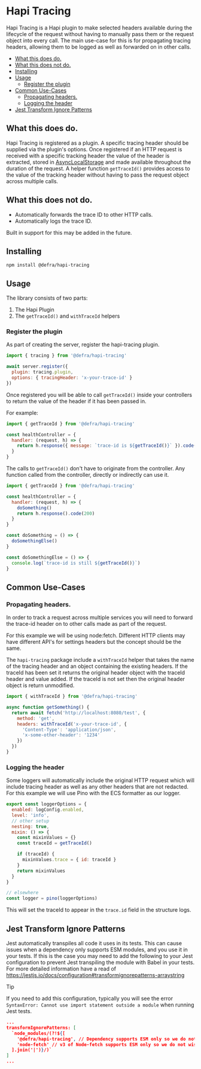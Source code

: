 # Hapi Tracing

Hapi Tracing is a Hapi plugin to make selected headers available during the lifecycle of the request without having to manually pass them or the request object into every call.
The main use-case for this is for propagating tracing headers, allowing them to be logged as well as forwarded on in other calls.

* [What this does do.](#what-this-does-do)
* [What this does not do.](#what-this-does-not-do)
* [Installing](#installing)
* [Usage](#usage)
  * [Register the plugin](#register-the-plugin)
* [Common Use-Cases](#common-use-cases)
  * [Propagating headers.](#propagating-headers)
  * [Logging the header](#logging-the-header)
* [Jest Transform Ignore Patterns](#jest-transform-ignore-patterns)

## What this does do.

Hapi Tracing is registered as a plugin. A specific tracing header should be supplied via the plugin's options.
Once registered if an HTTP request is received with a specific tracking header the value of the header is extracted, stored in [AsyncLocalStorage](https://nodejs.org/api/async_context.html) and made available throughout the duration of the request.
A helper function `getTraceId()` provides access to the value of the tracking header without having to pass the request object across multiple calls.

## What this does not do.

- Automatically forwards the trace ID to other HTTP calls.
- Automatically logs the trace ID.

Built in support for this may be added in the future.

## Installing

`npm install @defra/hapi-tracing`

## Usage

The library consists of two parts:

1. The Hapi Plugin
2. The `getTraceId()` and `withTraceId` helpers

### Register the plugin

As part of creating the server, register the hapi-tracing plugin.

```js
import { tracing } from '@defra/hapi-tracing'

await server.register({
  plugin: tracing.plugin,
  options: { tracingHeader: 'x-your-trace-id' }
})
```

Once registered you will be able to call `getTraceId()` inside your controllers to return the value of the header if it has been passed in.

For example:

```js
import { getTraceId } from '@defra/hapi-tracing'

const healthController = {
  handler: (request, h) => {
    return h.response({ message: `trace-id is ${getTraceId()}` }).code(200)
  }
}
```

The calls to `getTraceId()` don't have to originate from the controller. Any function called from the controller, directly or indirectly can use it.

```js
import { getTraceId } from '@defra/hapi-tracing'

const healthController = {
  handler: (request, h) => {
    doSomething()
    return h.response().code(200)
  }
}

const doSomething = () => {
  doSomethingElse()
}

const doSomethingElse = () => {
  console.log(`trace-id is still ${getTraceId()}`)
}
```

## Common Use-Cases

### Propagating headers.

In order to track a request across multiple services you will need to forward the trace-id header on to other calls made as part of the request.

For this example we will be using node:fetch. Different HTTP clients may have different API's for settings headers but the concept should be the same.

The `hapi-tracing` package include a `withTraceId` helper that takes the name of the tracing header and an object containing the existing headers.
If the traceId has been set it returns the original header object with the traceId header and value added. If the traceId is not set then the original header object is return unmodified.

```js
import { withTraceId } from '@defra/hapi-tracing'

async function getSomething() {
  return await fetch('http://localhost:8080/test', {
    method: 'get',
    headers: withTraceId('x-your-trace-id', {
      'Content-Type': 'application/json',
      'x-some-other-header': '1234'
    })
  })
}
```

### Logging the header

Some loggers will automatically include the original HTTP request which will include tracing header as well as any other headers that are not redacted.
For this example we will use Pino with the ECS formatter as our logger.

```js
export const loggerOptions = {
  enabled: logConfig.enabled,
  level: 'info',
  // other setup
  nesting: true,
  mixin: () => {
    const mixinValues = {}
    const traceId = getTraceId()

    if (traceId) {
      mixinValues.trace = { id: traceId }
    }
    return mixinValues
  }
}

// elsewhere
const logger = pino(loggerOptions)
```

This will set the traceId to appear in the `trace.id` field in the structure logs.


## Jest Transform Ignore Patterns

Jest automatically transpiles all code it uses in its tests. This can cause issues when a dependency only supports ESM modules, and you use it in your tests. If this is the case you may need to add the following to your Jest configuration to prevent Jest transpiling the module with Babel in your tests.
For more detailed information have a read of https://jestjs.io/docs/configuration#transformignorepatterns-arraystring


> [!TIP]
> If you need to add this configuration, typically you will see the error `SyntaxError: Cannot use import statement outside a module` when running Jest tests.

```json
...
transformIgnorePatterns: [
  `node_modules/(?!${[
    '@defra/hapi-tracing', // Dependency supports ESM only so we do not wish to transpile it in our tests. It's already ready to go
    'node-fetch' // v3 of Node-fetch supports ESM only so we do not wish to transpile it in our tests. It's already ready to go
  ].join('|')}/)`
]
...
```
